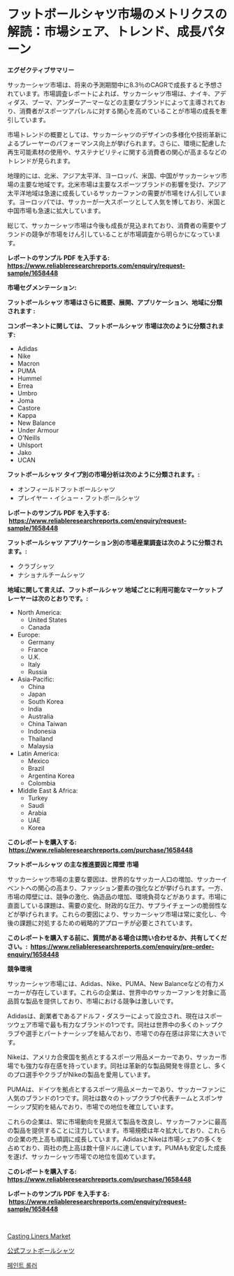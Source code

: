 <p><h1>フットボールシャツ市場のメトリクスの解読：市場シェア、トレンド、成長パターン</h1></p><p><strong>エグゼクティブサマリー</strong></p>
<p><p>サッカーシャツ市場は、将来の予測期間中に8.3％のCAGRで成長すると予想されています。市場調査レポートによれば、サッカーシャツ市場は、ナイキ、アディダス、プーマ、アンダーアーマーなどの主要なブランドによって主導されており、消費者がスポーツアパレルに対する関心を高めていることが市場の成長を牽引しています。</p><p>市場トレンドの概要としては、サッカーシャツのデザインの多様化や技術革新によるプレーヤーのパフォーマンス向上が挙げられます。さらに、環境に配慮した再生可能素材の使用や、サステナビリティに関する消費者の関心が高まるなどのトレンドが見られます。</p><p>地理的には、北米、アジア太平洋、ヨーロッパ、米国、中国がサッカーシャツ市場の主要な地域です。北米市場は主要なスポーツブランドの影響を受け、アジア太平洋地域は急速に成長しているサッカーファンの需要が市場をけん引しています。ヨーロッパでは、サッカーが一大スポーツとして人気を博しており、米国と中国市場も急速に拡大しています。</p><p>総じて、サッカーシャツ市場は今後も成長が見込まれており、消費者の需要やブランドの競争が市場をけん引していることが市場調査から明らかになっています。</p></p>
<p><strong>レポートのサンプル PDF を入手する: <a href="https://www.reliableresearchreports.com/enquiry/request-sample/1658448">https://www.reliableresearchreports.com/enquiry/request-sample/1658448</a></strong></p>
<p><strong>市場セグメンテーション:</strong></p>
<p><strong> フットボールシャツ 市場はさらに概要、展開、アプリケーション、地域に分類されます :</strong></p>
<p><strong>コンポーネントに関しては、 フットボールシャツ 市場は次のように分類されます: &nbsp;</strong></p>
<p><ul><li>Adidas</li><li>Nike</li><li>Macron</li><li>PUMA</li><li>Hummel</li><li>Errea</li><li>Umbro</li><li>Joma</li><li>Castore</li><li>Kappa</li><li>New Balance</li><li>Under Armour</li><li>O'Neills</li><li>Uhlsport</li><li>Jako</li><li>UCAN</li></ul></p>
<p><strong> フットボールシャツ タイプ別の市場分析は次のように分類されます。:</strong></p>
<p><ul><li>オンフィールドフットボールシャツ</li><li>プレイヤー・イシュー・フットボールシャツ</li></ul></p>
<p><strong>レポートのサンプル PDF を入手する: &nbsp;<a href="https://www.reliableresearchreports.com/enquiry/request-sample/1658448">https://www.reliableresearchreports.com/enquiry/request-sample/1658448</a></strong></p>
<p><strong> フットボールシャツ アプリケーション別の市場産業調査は次のように分類されます。:</strong></p>
<p><ul><li>クラブシャツ</li><li>ナショナルチームシャツ</li></ul></p>
<p><strong>地域に関して言えば、フットボールシャツ 地域ごとに利用可能なマーケットプレーヤーは次のとおりです。:</strong></p>
<p><ul>
    <li>
        North America:
        <ul>
            <li>United States</li>
            <li>Canada</li>
        </ul>
    </li>
    <li>
        Europe:
        <ul>
            <li>Germany</li>
            <li>France</li>
            <li>U.K.</li>
            <li>Italy</li>
            <li>Russia</li>
        </ul>
    </li>
    <li>
        Asia-Pacific:
        <ul>
            <li>China</li>
            <li>Japan</li>
            <li>South Korea</li>
            <li>India</li>
            <li>Australia</li>
            <li>China Taiwan</li>
            <li>Indonesia</li>
            <li>Thailand</li>
            <li>Malaysia</li>
        </ul>
    </li>
    <li>
        Latin America:
        <ul>
            <li>Mexico</li>
            <li>Brazil</li>
            <li>Argentina Korea</li>
            <li>Colombia</li>
        </ul>
    </li>
    <li>
        Middle East & Africa:
        <ul>
            <li>Turkey</li>
            <li>Saudi</li>
            <li>Arabia</li>
            <li>UAE</li>
            <li>Korea</li>
        </ul>
    </li>
    </ul></p>
<p><strong>このレポートを購入する: &nbsp;<a href="https://www.reliableresearchreports.com/purchase/1658448">https://www.reliableresearchreports.com/purchase/1658448</a></strong></p>
<p><strong>フットボールシャツ の主な推進要因と障壁 市場</strong></p>
<p><p>サッカーシャツ市場の主要な要因は、世界的なサッカー人口の増加、サッカーイベントへの関心の高まり、ファッション要素の強化などが挙げられます。一方、市場の障壁には、競争の激化、偽造品の増加、環境負荷などがあります。市場に直面している課題は、需要の変化、財政的な圧力、サプライチェーンの脆弱性などが挙げられます。これらの要因により、サッカーシャツ市場は常に変化し、今後の課題に対処するための戦略的アプローチが必要とされています。</p></p>
<p><strong>このレポートを購入する前に、質問がある場合は問い合わせるか、共有してください。:&nbsp; <a href="https://www.reliableresearchreports.com/enquiry/pre-order-enquiry/1658448">https://www.reliableresearchreports.com/enquiry/pre-order-enquiry/1658448</a></strong></p>
<p><strong>競争環境</strong></p>
<p><p>サッカーシャツ市場には、Adidas、Nike、PUMA、New Balanceなどの有力メーカーが存在しています。これらの企業は、世界中のサッカーファンを対象に高品質な製品を提供しており、市場における競争は激しいです。</p><p>Adidasは、創業者であるアドルフ・ダスラーによって設立され、現在はスポーツウェア市場で最も有力なブランドの1つです。同社は世界中の多くのトップクラブや選手とパートナーシップを結んでおり、市場での存在感は非常に大きいです。</p><p>Nikeは、アメリカ合衆国を拠点とするスポーツ用品メーカーであり、サッカー市場でも強力な存在感を持っています。同社は革新的な製品開発を得意とし、多くのプロ選手やクラブがNikeの製品を愛用しています。</p><p>PUMAは、ドイツを拠点とするスポーツ用品メーカーであり、サッカーファンに人気のブランドの1つです。同社は数々のトップクラブや代表チームとスポンサーシップ契約を結んでおり、市場での地位を確立しています。</p><p>これらの企業は、常に市場動向を見据えて製品を改良し、サッカーファンに最高の製品を提供することに注力しています。市場規模は年々拡大しており、これらの企業の売上高も順調に成長しています。AdidasとNikeは市場シェアの多くを占めており、両社の売上高は数十億ドルに達しています。PUMAも安定した成長を遂げ、サッカーシャツ市場での地位を固めています。</p></p>
<p><strong>このレポートを購入する: &nbsp; <a href="https://www.reliableresearchreports.com/purchase/1658448">https://www.reliableresearchreports.com/purchase/1658448</a></strong></p>
<p><strong>レポートのサンプル PDF を入手する: &nbsp;<a href="https://www.reliableresearchreports.com/enquiry/request-sample/1658448">https://www.reliableresearchreports.com/enquiry/request-sample/1658448</a></strong><strong></strong></p>
<p>&nbsp;</p>
<p><p><a href="https://summer-dogwood-3e9.notion.site/Casting-Liners-Market-with-the-goal-of-estimating-the-market-size-and-future-growth-potential-of-var-63cbe75386f14915abbefc222f4e577a">Casting Liners Market</a></p><p><a href="https://github.com/JacksonWiza1924/Market-Research-Report-List-1/blob/main/810029112285.md">公式フットボールシャツ</a></p><p><a href="https://github.com/RichardLueilwitz787/Market-Research-Report-List-1/blob/main/276859011568.md">페인트 롤러</a></p></p>